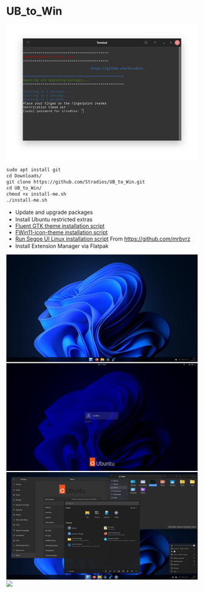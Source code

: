 # UB_to_Win

![](termimal.png)

    sudo apt install git
    cd Downloads/
    git clone https://github.com/Stradios/UB_to_Win.git
    cd UB_to_Win/
    chmod +x install-me.sh
    ./install-me.sh

* Update and upgrade packages<img src="https://static-00.iconduck.com/assets.00/pop-os-icon-512x512-j4ghbj1n.png" width="16" height="16">
* Install Ubuntu restricted extras<img src="https://upload.wikimedia.org/wikipedia/commons/thumb/a/ab/Logo-ubuntu_cof-orange-hex.svg/285px-Logo-ubuntu_cof-orange-hex.svg.png" width="16" height="16">
*  <a href="https://github.com/vinceliuice/Fluent-gtk-theme">Fluent GTK theme installation script</a>
* <a href="https://github.com/yeyushengfan258/Win11-icon-theme">FWin11-icon-theme installation script</a>
* <a href="https://github.com/mrbvrz/segoe-ui-linux">Run Segoe UI Linux installation script</a> From https://github.com/mrbvrz
* Install Extension Manager via Flatpak <img src="https://dl.flathub.org/repo/appstream/x86_64/icons/128x128/com.mattjakeman.ExtensionManager.png" width="16" height="16">

![](Desktop.jpg)
![](login.png)
![](Desktop-full.jpg)
![](https://www.youtube.com/watch?v=waPkfQTZxIY)
